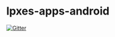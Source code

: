 # lpxes-apps-android

[![Gitter](https://badges.gitter.im/Join%20Chat.svg)](https://gitter.im/LinuxPXEServer/lpxes-apps-android?utm_source=badge&utm_medium=badge&utm_campaign=pr-badge&utm_content=badge)